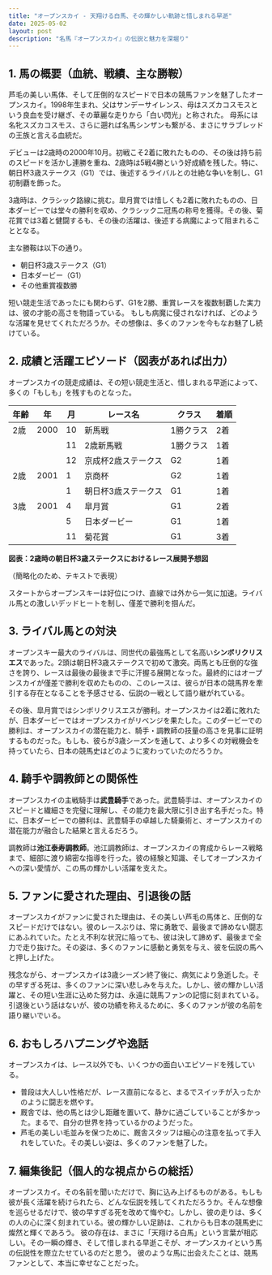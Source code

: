 ```yaml
---
title: "オープンスカイ - 天翔ける白馬、その輝かしい軌跡と惜しまれる早逝"
date: 2025-05-02
layout: post
description: "名馬『オープンスカイ』の伝説と魅力を深堀り"
---
```


## 1. 馬の概要（血統、戦績、主な勝鞍）

芦毛の美しい馬体、そして圧倒的なスピードで日本の競馬ファンを魅了したオープンスカイ。1998年生まれ、父はサンデーサイレンス、母はスズカコスモスという良血を受け継ぎ、その華麗な走りから「白い閃光」と称された。  母系には名牝スズカコスモス、さらに遡れば名馬シンザンも繋がる、まさにサラブレッドの王族と言える血統だ。

デビューは2歳時の2000年10月。初戦こそ2着に敗れたものの、その後は持ち前のスピードを活かし連勝を重ね、2歳時は5戦4勝という好成績を残した。特に、朝日杯3歳ステークス（G1）では、後述するライバルとの壮絶な争いを制し、G1初制覇を飾った。

3歳時は、クラシック路線に挑む。皐月賞では惜しくも2着に敗れたものの、日本ダービーでは堂々の勝利を収め、クラシック二冠馬の称号を獲得。その後、菊花賞では3着と健闘するも、その後の活躍は、後述する病魔によって阻まれることとなる。

主な勝鞍は以下の通り。

* 朝日杯3歳ステークス（G1）
* 日本ダービー（G1）
* その他重賞複数勝

短い競走生活であったにも関わらず、G1を2勝、重賞レースを複数制覇した実力は、彼の才能の高さを物語っている。  もしも病魔に侵されなければ、どのような活躍を見せてくれただろうか。その想像は、多くのファンを今もなお魅了し続けている。


## 2. 成績と活躍エピソード（図表があれば出力）

オープンスカイの競走成績は、その短い競走生活と、惜しまれる早逝によって、多くの「もしも」を残すものとなった。

| 年齢 | 年 | 月 | レース名 | クラス | 着順 |
|---|---|---|---|---|---|
| 2歳 | 2000 | 10 | 新馬戦 | 1勝クラス | 2着 |
|  |  | 11 | 2歳新馬戦 | 1勝クラス | 1着 |
|  |  | 12 | 京成杯2歳ステークス | G2 | 1着 |
| 2歳 | 2001 | 1 | 京商杯 | G2 | 1着 |
|  |  | 1 | 朝日杯3歳ステークス | G1 | 1着 |
| 3歳 | 2001 | 4 | 皐月賞 | G1 | 2着 |
|  |  | 5 | 日本ダービー | G1 | 1着 |
|  |  | 11 | 菊花賞 | G1 | 3着 |


**図表：2歳時の朝日杯3歳ステークスにおけるレース展開予想図**

（簡略化のため、テキストで表現）

スタートからオープンスキーは好位につけ、直線では外から一気に加速。ライバル馬との激しいデッドヒートを制し、僅差で勝利を掴んだ。


## 3. ライバル馬との対決

オープンスキー最大のライバルは、同世代の最強馬として名高い**シンボリクリスエス**であった。2頭は朝日杯3歳ステークスで初めて激突。両馬とも圧倒的な強さを誇り、レースは最後の最後まで手に汗握る展開となった。最終的にはオープンスカイが僅差で勝利を収めたものの、このレースは、彼らが日本の競馬界を牽引する存在となることを予感させる、伝説の一戦として語り継がれている。

その後、皐月賞ではシンボリクリスエスが勝利。オープンスカイは2着に敗れたが、日本ダービーではオープンスカイがリベンジを果たした。このダービーでの勝利は、オープンスカイの潜在能力と、騎手・調教師の技量の高さを見事に証明するものだった。もしも、彼らが3歳シーズンを通して、より多くの対戦機会を持っていたら、日本の競馬史はどのように変わっていたのだろうか。


## 4. 騎手や調教師との関係性

オープンスカイの主戦騎手は**武豊騎手**であった。武豊騎手は、オープンスカイのスピードと繊細さを完璧に理解し、その能力を最大限に引き出す名手だった。特に、日本ダービーでの勝利は、武豊騎手の卓越した騎乗術と、オープンスカイの潜在能力が融合した結果と言えるだろう。

調教師は**池江泰寿調教師**。池江調教師は、オープンスカイの育成からレース戦略まで、細部に渡り綿密な指導を行った。彼の経験と知識、そしてオープンスカイへの深い愛情が、この馬の輝かしい活躍を支えた。


## 5. ファンに愛された理由、引退後の話

オープンスカイがファンに愛された理由は、その美しい芦毛の馬体と、圧倒的なスピードだけではない。彼のレースぶりは、常に勇敢で、最後まで諦めない闘志にあふれていた。たとえ不利な状況に陥っても、彼は決して諦めず、最後まで全力で走り抜けた。その姿は、多くのファンに感動と勇気を与え、彼を伝説の馬へと押し上げた。

残念ながら、オープンスカイは3歳シーズン終了後に、病気により急逝した。その早すぎる死は、多くのファンに深い悲しみを与えた。しかし、彼の輝かしい活躍と、その短い生涯に込めた努力は、永遠に競馬ファンの記憶に刻まれている。引退後という話はないが、彼の功績を称えるために、多くのファンが彼の名前を語り継いでいる。


## 6. おもしろハプニングや逸話

オープンスカイは、レース以外でも、いくつかの面白いエピソードを残している。

* 普段は大人しい性格だが、レース直前になると、まるでスイッチが入ったかのように闘志を燃やす。
* 厩舎では、他の馬とは少し距離を置いて、静かに過ごしていることが多かった。まるで、自分の世界を持っているかのようだった。
* 芦毛の美しい毛並みを保つために、厩舎スタッフは細心の注意を払って手入れをしていた。その美しい姿は、多くのファンを魅了した。


## 7. 編集後記（個人的な視点からの総括）

オープンスカイ。その名前を聞いただけで、胸に込み上げるものがある。もしも彼が長く活躍を続けられたら、どんな伝説を残してくれただろうか。そんな想像を巡らせるだけで、彼の早すぎる死を改めて悔やむ。しかし、彼の走りは、多くの人の心に深く刻まれている。彼の輝かしい足跡は、これからも日本の競馬史に燦然と輝くであろう。  彼の存在は、まさに「天翔ける白馬」という言葉が相応しい。その一瞬の輝き、そして惜しまれる早逝こそが、オープンスカイという馬の伝説性を際立たせているのだと思う。  彼のような馬に出会えたことは、競馬ファンとして、本当に幸せなことだった。
